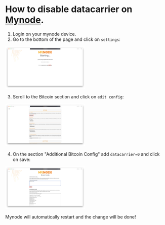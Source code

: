 How to disable datacarrier on [Mynode](https://mynodebtc.com).
===

1. Login on your mynode device.
2. Go to the bottom of the page and click on `settings`:

<img src="../../pictures/1-mynode.png" width="50%" height="50%" />

3. Scroll to the Bitcoin section and click on `edit config`:

<img src="../../pictures/2-mynode.png" width="50%" height="50%" />

4. On the section "Additional Bitcoin Config" add `datacarrier=0` and click on save:

<img src="../../pictures/3-mynode.png" width="50%" height="50%" />

Mynode will automatically restart and the change will be done!